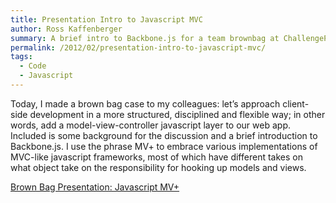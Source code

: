 ```yaml
---
title: Presentation Intro to Javascript MVC
author: Ross Kaffenberger
summary: A brief intro to Backbone.js for a team brownbag at ChallengePost
permalink: /2012/02/presentation-intro-to-javascript-mvc/
tags:
  - Code
  - Javascript
---
```

Today, I made a brown bag case to my colleagues: let’s approach client-side development in a more structured, disciplined and flexible way; in other words, add a model-view-controller javascript layer to our web app. Included is some background for the discussion and a brief introduction to Backbone.js. I use the phrase MV+ to embrace various implementations of MVC-like javascript frameworks, most of which have different takes on what object take on the responsibility for hooking up models and views.

[Brown Bag Presentation: Javascript MV+][1]

[1]:	http://daftpunkjs.herokuapp.com/

